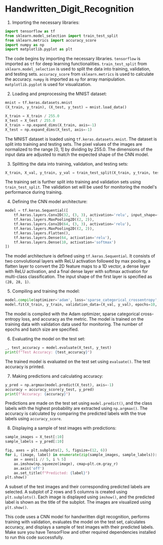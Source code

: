 # Handwritten_Digit_Recognition

1. Importing the necessary libraries:
```python
import tensorflow as tf
from sklearn.model_selection import train_test_split
from sklearn.metrics import accuracy_score
import numpy as np
import matplotlib.pyplot as plt
```
The code begins by importing the necessary libraries. `tensorflow` is imported as `tf` for deep learning functionalities. `train_test_split` from `sklearn.model_selection` is used to split the data into training, validation, and testing sets. `accuracy_score` from `sklearn.metrics` is used to calculate the accuracy. `numpy` is imported as `np` for array manipulation. `matplotlib.pyplot` is used for visualization.

2. Loading and preprocessing the MNIST dataset:
```python
mnist = tf.keras.datasets.mnist
(X_train, y_train), (X_test, y_test) = mnist.load_data()

X_train = X_train / 255.0
X_test = X_test / 255.0
X_train = np.expand_dims(X_train, axis=-1)
X_test = np.expand_dims(X_test, axis=-1)
```
The MNIST dataset is loaded using `tf.keras.datasets.mnist`. The dataset is split into training and testing sets. The pixel values of the images are normalized to the range [0, 1] by dividing by 255.0. The dimensions of the input data are adjusted to match the expected shape of the CNN model.

3. Splitting the data into training, validation, and testing sets:
```python
X_train, X_val, y_train, y_val = train_test_split(X_train, y_train, test_size=0.2, random_state=42)
```
The training set is further split into training and validation sets using `train_test_split`. The validation set will be used for monitoring the model's performance during training.

4. Defining the CNN model architecture:
```python
model = tf.keras.Sequential([
    tf.keras.layers.Conv2D(32, (3, 3), activation='relu', input_shape=(28, 28, 1)),
    tf.keras.layers.MaxPooling2D((2, 2)),
    tf.keras.layers.Conv2D(64, (3, 3), activation='relu'),
    tf.keras.layers.MaxPooling2D((2, 2)),
    tf.keras.layers.Flatten(),
    tf.keras.layers.Dense(64, activation='relu'),
    tf.keras.layers.Dense(10, activation='softmax')
])
```
The model architecture is defined using `tf.keras.Sequential`. It consists of two convolutional layers with ReLU activation followed by max pooling, a flatten layer to convert the 2D feature maps to a 1D vector, a dense layer with ReLU activation, and a final dense layer with softmax activation for multi-class classification. The input shape of the first layer is specified as `(28, 28, 1)`.

5. Compiling and training the model:
```python
model.compile(optimizer='adam', loss='sparse_categorical_crossentropy', metrics=['accuracy'])
model.fit(X_train, y_train, validation_data=(X_val, y_val), epochs=10, batch_size=128)
```
The model is compiled with the Adam optimizer, sparse categorical cross-entropy loss, and accuracy as the metric. The model is trained on the training data with validation data used for monitoring. The number of epochs and batch size are specified.

6. Evaluating the model on the test set:
```python
_, test_accuracy = model.evaluate(X_test, y_test)
print(f"Test Accuracy: {test_accuracy}")
```
The trained model is evaluated on the test set using `evaluate()`. The test accuracy is printed.

7. Making predictions and calculating accuracy:
```python
y_pred = np.argmax(model.predict(X_test), axis=-1)
accuracy = accuracy_score(y_test, y_pred)
print(f"Accuracy: {accuracy}")
```
Predictions are made on the test set using `model.predict()`, and the class labels with the highest probability are extracted using `np.argmax()`. The accuracy is calculated by comparing the predicted labels with the true labels using `accuracy_score`.

8. Displaying a sample of test images with predictions:
```python
sample_images = X_test[:10]
sample_labels = y_pred[:10]

fig, axes = plt.subplots(2, 5, figsize=(12, 6))
for i, (image, label) in enumerate(zip(sample_images, sample_labels)):
    ax = axes[i // 5, i % 5]
    ax.imshow(np.squeeze(image), cmap=plt.cm.gray_r)
    ax.axis('off')
    ax.set_title(f"Predicted: {label}")
plt.show()
```
A subset of the test images and their corresponding predicted labels are selected. A subplot of 2 rows and 5 columns is created using `plt.subplots()`. Each image is displayed using `imshow()`, and the predicted label is shown as the title of the subplot. The images are visualized using `plt.show()`.

This code uses a CNN model for handwritten digit recognition, performs training with validation, evaluates the model on the test set, calculates accuracy, and displays a sample of test images with their predicted labels. Make sure you have TensorFlow and other required dependencies installed to run this code successfully.
